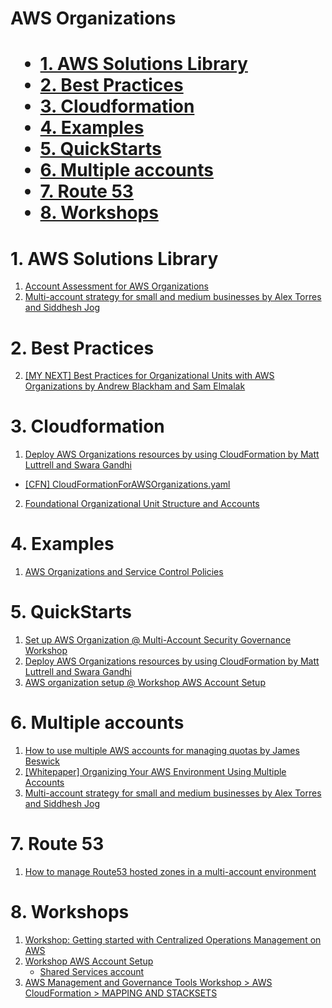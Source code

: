 <h1>AWS Organizations<h1>

<!-- TOC -->

- [1. AWS Solutions Library](#1-aws-solutions-library)
- [2. Best Practices](#2-best-practices)
- [3. Cloudformation](#3-cloudformation)
- [4. Examples](#4-examples)
- [5. QuickStarts](#5-quickstarts)
- [6. Multiple accounts](#6-multiple-accounts)
- [7. Route 53](#7-route-53)
- [8. Workshops](#8-workshops)

<!-- /TOC -->

# 1. AWS Solutions Library

1. [Account Assessment for AWS Organizations](https://aws.amazon.com/solutions/implementations/account-assessment-for-aws-organizations/)
2. [Multi-account strategy for small and medium businesses by Alex Torres and Siddhesh Jog](https://aws.amazon.com/blogs/mt/multi-account-strategy-for-small-and-medium-businesses/)

# 2. Best Practices

2. [[MY NEXT] Best Practices for Organizational Units with AWS Organizations by Andrew Blackham and Sam Elmalak ](https://aws.amazon.com/blogs/mt/best-practices-for-organizational-units-with-aws-organizations/)

# 3. Cloudformation

1. [Deploy AWS Organizations resources by using CloudFormation by Matt Luttrell and Swara Gandhi](https://aws.amazon.com/blogs/security/deploy-aws-organizations-resources-by-using-cloudformation/)
- [[CFN] CloudFormationForAWSOrganizations.yaml](./templates/CloudFormationForAWSOrganizations.yaml)
2. [Foundational Organizational Unit Structure and Accounts](https://github.com/cloud-foundations-on-aws/cloud-foundations-templates/tree/main/organizations/foundational-organizational-unit-structure)

# 4. Examples

1. [AWS Organizations and Service Control Policies](https://github.com/hamidnazari/workshop-aws-org-scp)

# 5. QuickStarts

1. [Set up AWS Organization @ Multi-Account Security Governance Workshop](https://catalog.us-east-1.prod.workshops.aws/workshops/d3f60827-89f2-46a8-9be7-6e7185bd7665/en-US/1-env-setup/setup-org)
2. [Deploy AWS Organizations resources by using CloudFormation by Matt Luttrell and Swara Gandhi](https://aws.amazon.com/blogs/security/deploy-aws-organizations-resources-by-using-cloudformation/)
3. [AWS organization setup @ Workshop AWS Account Setup](https://workshop-aws-account-setup.fstehle.com/master-account/aws-organization/)

# 6. Multiple accounts

1. [How to use multiple AWS accounts for managing quotas by James Beswick](https://aws.amazon.com/blogs/compute/operating-lambda-application-design-and-service-quotas-part-1/)
2. [[Whitepaper] Organizing Your AWS Environment Using Multiple Accounts](https://docs.aws.amazon.com/whitepapers/latest/organizing-your-aws-environment/organizing-your-aws-environment.html)
3. [Multi-account strategy for small and medium businesses by Alex Torres and Siddhesh Jog](https://aws.amazon.com/blogs/mt/multi-account-strategy-for-small-and-medium-businesses/)


# 7. Route 53
1. [How to manage Route53 hosted zones in a multi-account environment](https://theburningmonk.com/2021/05/how-to-manage-route53-hosted-zones-in-a-multi-account-environment/)

# 8. Workshops

1. [Workshop: Getting started with Centralized Operations Management on AWS](https://catalog.workshops.aws/getting-started-with-com/en-US)
2. [Workshop AWS Account Setup](https://workshop-aws-account-setup.fstehle.com/)
    - [Shared Services account](https://docs.aws.amazon.com/managedservices/latest/userguide/shared-services-account.html)
3. [AWS Management and Governance Tools Workshop > AWS CloudFormation > MAPPING AND STACKSETS](https://mng.workshop.aws/cloudformation/mappingstacksets.html)



